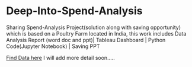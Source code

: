 # Deep-Into-Spend-Analysis
Sharing Spend-Analysis Project(solution along with saving opportunity) which is based on a Poultry Farm located in India, this work includes Data Analysis Report (word doc and ppt)| Tableau  Dashboard | Python Code(Jupyter Notebook) | Saving PPT

[Find Data here](https://www.kaggle.com/mukeshmanral/spend-analytics)
I will add more detail soon.....

